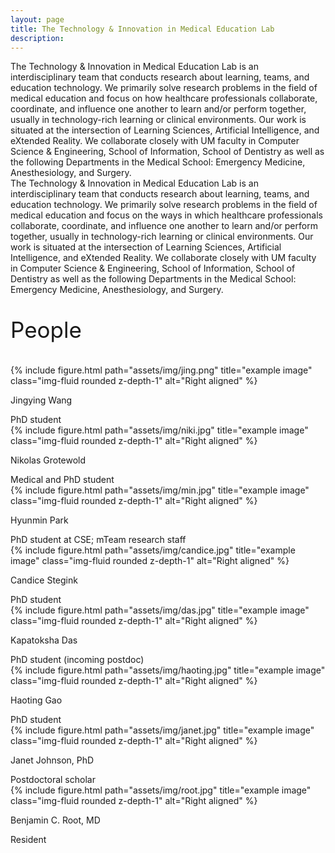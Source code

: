```yaml
---
layout: page
title: The Technology & Innovation in Medical Education Lab
description:
---
```


<div class="special-class" markdown="1">
The Technology & Innovation in Medical Education Lab is an interdisciplinary team that conducts research about learning, teams, and education technology. We primarily solve research problems in the field of medical education and focus on how healthcare professionals collaborate, coordinate, and influence one another to learn and/or perform together, usually in technology-rich learning or clinical environments. Our work is situated at the intersection of Learning Sciences, Artificial Intelligence, and eXtended Reality. We collaborate closely with UM faculty in Computer Science & Engineering, School of Information, School of Dentistry as well as the following Departments in the Medical School: Emergency Medicine, Anesthesiology, and Surgery.
</div>


<div class="special-class" markdown="1">
The Technology & Innovation in Medical Education Lab is an interdisciplinary team that conducts research about learning, teams, and education technology. We primarily solve research problems in the field of medical education and focus on the ways in which healthcare professionals collaborate, coordinate, and influence one another to learn and/or perform together, usually in technology-rich learning or clinical environments. Our work is situated at the intersection of Learning Sciences, Artificial Intelligence, and eXtended Reality. We collaborate closely with UM faculty in Computer Science & Engineering, School of Information, School of Dentistry as well as the following Departments in the Medical School: Emergency Medicine, Anesthesiology, and Surgery.
</div>

<div class="special-class" markdown="2">
<p style="font-size:35px;">People</p>
</div>

<div class="container">
  <div class="row align-items-start">
    <div class="col-5 col-sm-4 mt-md-0">
        {% include figure.html path="assets/img/jing.png" title="example image" class="img-fluid rounded z-depth-1" alt="Right aligned" %}
        <div class="caption">
            <p class="font-weight-bold">Jingying Wang</p> 
            PhD student 
        </div>
    </div>
    <div class="col-5 col-sm-4 mt-md-0">
        {% include figure.html path="assets/img/niki.jpg" title="example image" class="img-fluid rounded z-depth-1" alt="Right aligned" %}
        <div class="caption">
            <p class="font-weight-bold">Nikolas Grotewold</p> 
            Medical and PhD student
        </div>
    </div>
    <div class="col-5 col-sm-4 mt-md-0">
        {% include figure.html path="assets/img/min.jpg" title="example image" class="img-fluid rounded z-depth-1" alt="Right aligned" %}
        <div class="caption">
            <p class="font-weight-bold">Hyunmin Park</p> 
            PhD student at CSE; mTeam research staff 
        </div>
    </div>
    <div class="col-5 col-sm-4 mt-md-0">
        {% include figure.html path="assets/img/candice.jpg" title="example image" class="img-fluid rounded z-depth-1" alt="Right aligned" %}
        <div class="caption">
            <p class="font-weight-bold">Candice Stegink</p>   
            PhD student 
        </div>
    </div>
    <div class="col-5 col-sm-4 mt-md-0">
        {% include figure.html path="assets/img/das.jpg" title="example image" class="img-fluid rounded z-depth-1" alt="Right aligned" %}
        <div class="caption">
            <p class="font-weight-bold">Kapatoksha Das</p> 
            PhD student (incoming postdoc)
        </div>
    </div>
    <div class="col-5 col-sm-4 mt-md-0">
        {% include figure.html path="assets/img/haoting.jpg" title="example image" class="img-fluid rounded z-depth-1" alt="Right aligned" %}
        <div class="caption">
            <p class="font-weight-bold">Haoting Gao</p> 
            PhD student
        </div>
    </div>
    <div class="col-5 col-sm-4 mt-md-0">
        {% include figure.html path="assets/img/janet.jpg" title="example image" class="img-fluid rounded z-depth-1" alt="Right aligned" %}
        <div class="caption">
            <p class="font-weight-bold">Janet Johnson, PhD</p> 
            Postdoctoral scholar
        </div>
    </div>
    <div class="col-5 col-sm-4 mt-md-0">
        {% include figure.html path="assets/img/root.jpg" title="example image" class="img-fluid rounded z-depth-1" alt="Right aligned" %}
        <div class="caption">
            <p class="font-weight-bold">Benjamin C. Root, MD</p> 
            Resident
        </div>
    </div>
  </div>
</div>
